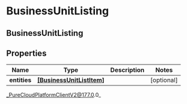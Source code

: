# BusinessUnitListing

## BusinessUnitListing

## Properties

|Name | Type | Description | Notes|
|------------ | ------------- | ------------- | -------------|
| **entities** | [**[BusinessUnitListItem]**]([BusinessUnitListItem]) |  | [optional] |



_PureCloudPlatformClientV2@177.0.0_
